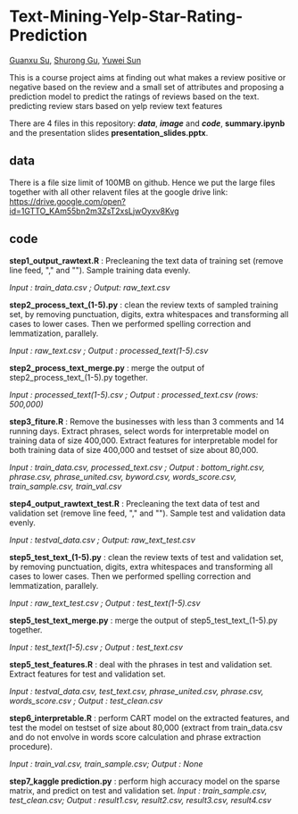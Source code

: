 # Text-Mining-Yelp-Star-Rating-Prediction
[Guanxu Su](https://github.com/GuanxuSu), [Shurong Gu](https://github.com/JacquelineGu), [Yuwei Sun](https://github.com/YuweiS)

This is a course project aims at finding out what makes a review positive or negative based on the review and a small set of attributes and proposing a prediction model to predict the ratings of reviews based on the text.
predicting review stars based on yelp review text features

There are 4 files in this repository: ***data***, ***image*** and ***code***, **summary.ipynb** and the presentation slides **presentation_slides.pptx**.

## **data** 

There is a file size limit of 100MB on github. Hence we put the large files together with all other relavent files at the google drive link: https://drive.google.com/open?id=1GTTO_KAm55bn2m3ZsT2xsLjwOyxv8Kvg

## **code**

**step1_output_rawtext.R** : Precleaning the text data of training set (remove line feed, "," and "\"). Sample training data evenly. 

*Input : train_data.csv ; Output: raw_text.csv*

**step2_process_text_(1-5).py** : clean the review texts of sampled training set, by removing punctuation, digits, extra whitespaces and transforming all cases to lower cases. Then we performed spelling correction and lemmatization, parallely. 

*Input : raw_text.csv ; Output : processed_text(1-5).csv*

**step2_process_text_merge.py** : merge the output of step2_process_text_(1-5).py together. 

*Input : processed_text(1-5).csv ; Output : processed_text.csv (rows: 500,000)*

**step3_fiture.R** : Remove the businesses with less than 3 comments and 14 running days. Extract phrases, select words for interpretable model on training data of size 400,000. Extract features for interpretable model for both training data of size 400,000 and testset of size about 80,000.

*Input : train_data.csv, processed_text.csv ; Output : bottom_right.csv, phrase.csv, phrase_united.csv, byword.csv, words_score.csv, train_sample.csv, train_val.csv*

**step4_output_rawtext_test.R** : Precleaning the text data of test and validation set (remove line feed, "," and "\"). Sample test and validation data evenly.

*Input : testval_data.csv ; Output: raw_text_test.csv*

**step5_test_text_(1-5).py** : clean the review texts of test and validation set, by removing punctuation, digits, extra whitespaces and transforming all cases to lower cases. Then we performed spelling correction and lemmatization, parallely. 

*Input : raw_text_test.csv ; Output : test_text(1-5).csv*

**step5_test_text_merge.py** : merge the output of step5_test_text_(1-5).py together. 

*Input : test_text(1-5).csv ; Output : test_text.csv*

**step5_test_features.R** : deal with the phrases in test and validation set. Extract features for test and validation set.

*Input : testval_data.csv, test_text.csv, phrase_united.csv, phrase.csv, words_score.csv ; Output : test_clean.csv*

**step6_interpretable.R** : perform CART model on the extracted features, and test the model on testset of size about 80,000 (extract from train_data.csv and do not envolve in words score calculation and phrase extraction procedure).

*Input : train_val.csv, train_sample.csv; Output : None*

**step7_kaggle prediction.py** : perform high accuracy model on the sparse matrix, and predict on test and validation set.
*Input : train_sample.csv, test_clean.csv; Output : result1.csv, result2.csv, result3.csv, result4.csv*

